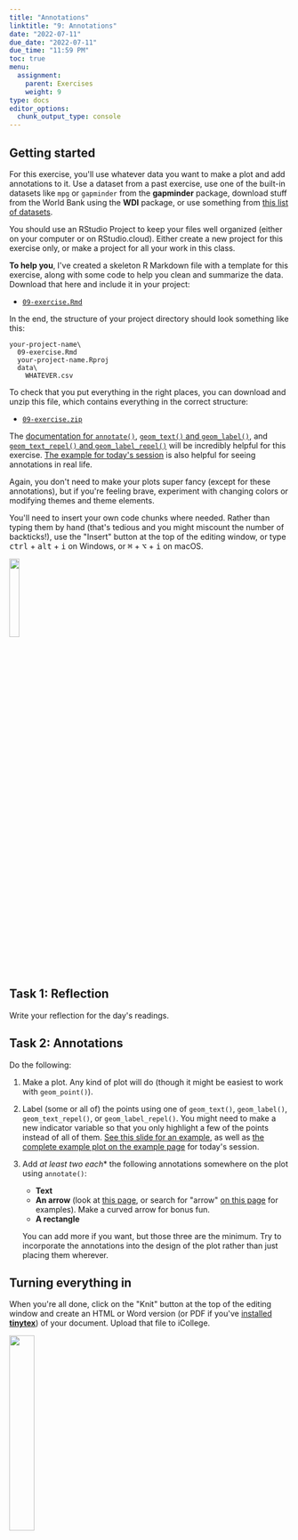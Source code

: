 ```yaml
---
title: "Annotations"
linktitle: "9: Annotations"
date: "2022-07-11"
due_date: "2022-07-11"
due_time: "11:59 PM"
toc: true
menu:
  assignment:
    parent: Exercises
    weight: 9
type: docs
editor_options: 
  chunk_output_type: console
---
```


## Getting started

For this exercise, you'll use whatever data you want to make a plot and add annotations to it. Use a dataset from a past exercise, use one of the built-in datasets like `mpg` or `gapminder` from the **gapminder** package, download stuff from the World Bank using the **WDI** package, or use something from [this list of datasets](/resource/data/).

You should use an RStudio Project to keep your files well organized (either on your computer or on RStudio.cloud). Either create a new project for this exercise only, or make a project for all your work in this class.

**To help you**, I've created a skeleton R Markdown file with a template for this exercise, along with some code to help you clean and summarize the data. Download that here and include it in your project:

- [<i class="fab fa-r-project"></i> `09-exercise.Rmd`](/projects/09-exercise/09-exercise.Rmd)

In the end, the structure of your project directory should look something like this:

```text
your-project-name\
  09-exercise.Rmd
  your-project-name.Rproj
  data\
    WHATEVER.csv
```

To check that you put everything in the right places, you can download and unzip this file, which contains everything in the correct structure:

- [<i class="fas fa-file-archive"></i> `09-exercise.zip`](/projects/09-exercise.zip)

The [documentation for `annotate()`](https://ggplot2.tidyverse.org/reference/annotate.html), [`geom_text()` and `geom_label()`](https://ggplot2.tidyverse.org/reference/geom_text.html), and [`geom_text_repel()` and `geom_label_repel()`](https://cran.r-project.org/web/packages/ggrepel/vignettes/ggrepel.html) will be incredibly helpful for this exercise. [The example for today's session](/example/09-example/) is also helpful for seeing annotations in real life.

Again, you don't need to make your plots super fancy (except for these annotations), but if you're feeling brave, experiment with changing colors or modifying themes and theme elements.

You'll need to insert your own code chunks where needed. Rather than typing them by hand (that's tedious and you might miscount the number of backticks!), use the "Insert" button at the top of the editing window, or type <kbd>ctrl</kbd> + <kbd>alt</kbd> + <kbd>i</kbd> on Windows, or <kbd>⌘</kbd> + <kbd>⌥</kbd> + <kbd>i</kbd> on macOS.

<img src="../../../../../../../img/assignments/insert-chunk-button.png" width="19%" />

## Task 1: Reflection

Write your reflection for the day's readings.


## Task 2: Annotations

Do the following:

1. Make a plot. Any kind of plot will do (though it might be easiest to work with `geom_point()`).

2. Label (some or all of) the points using one of `geom_text()`, `geom_label()`, `geom_text_repel()`, or `geom_label_repel()`. You might need to make a new indicator variable so that you only highlight a few of the points instead of all of them. [See this slide for an example](hslides/09-slides.html#29), as well as [the complete example plot on the example page](/example/09-example/) for today's session.

3. Add *at least two each** the following annotations somewhere on the plot using `annotate()`:

    - **Text**
    - **An arrow** (look at [this page](https://www.r-graph-gallery.com/233-add-annotations-on-ggplot2-chart.html), or search for "arrow" [on this page](https://ggplot2-book.org/annotations.html) for examples). Make a curved arrow for bonus fun.
    - **A rectangle**
    
    You can add more if you want, but those three are the minimum. Try to incorporate the annotations into the design of the plot rather than just placing them wherever.


## Turning everything in

When you're all done, click on the "Knit" button at the top of the editing window and create an HTML or Word version (or PDF if you've [installed **tinytex**](/resource/install/#install-tinytex)) of your document. Upload that file to iCollege.

<img src="../../../../../../../img/assignments/knit-button.png" width="30%" />
